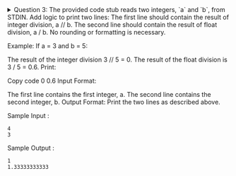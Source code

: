 <details> <summary>Question 3: The provided code stub reads two integers, `a` and `b`, from STDIN. Add logic to print two lines:
The first line should contain the result of integer division, a // b.
The second line should contain the result of float division, a / b.
No rounding or formatting is necessary.

Example: If a = 3 and b = 5:

The result of the integer division 3 // 5 = 0.
The result of the float division is 3 / 5 = 0.6.
Print:

Copy code
0
0.6
Input Format:

The first line contains the first integer, a.
The second line contains the second integer, b.
Output Format: Print the two lines as described above.

Sample Input :
```
4
3
```
Sample Output :
```
1
1.33333333333
```
</summary>
Answer:

```python
if __name__ == '__main__':
    a = int(input())
    b = int(input())
    print(a // b)
    print(a / b)
```
</details>

